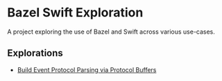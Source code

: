 # Bazel Swift Exploration

A project exploring the use of Bazel and Swift across various use-cases.

## Explorations

- [Build Event Protocol Parsing via Protocol Buffers](src/bep)
